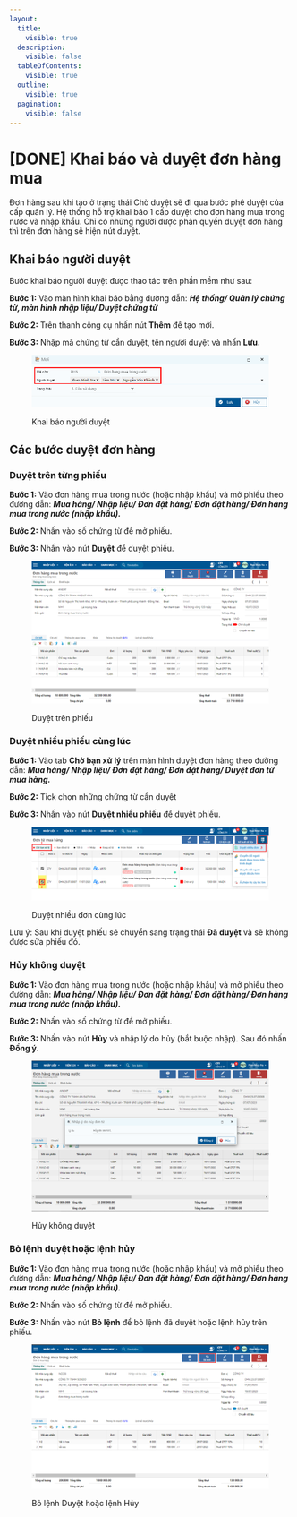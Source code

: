 ```yaml
---
layout:
  title:
    visible: true
  description:
    visible: false
  tableOfContents:
    visible: true
  outline:
    visible: true
  pagination:
    visible: false
---
```


# \[DONE] Khai báo và duyệt đơn hàng mua

Đơn hàng sau khi tạo ở trạng thái Chờ duyệt sẽ đi qua bước phê duyệt của cấp quản lý. Hệ thống hỗ trợ khai báo 1 cấp duyệt cho đơn hàng mua trong nước và nhập khẩu. Chỉ có những người được phân quyền duyệt đơn hàng thì trên đơn hàng sẽ hiện nút duyệt.

## Khai báo người duyệt

Bước khai báo người duyệt được thao tác trên phần mềm như sau:

**Bước 1:** Vào màn hình khai báo bằng đường dẫn: _**Hệ thống/ Quản lý chứng từ, màn hình nhập liệu/ Duyệt chứng từ**_

**Bước 2:** Trên thanh công cụ nhấn nút **Thêm** để tạo mới.

**Bước 3:** Nhập mã chứng từ cần duyệt, tên người duyệt và nhấn **Lưu.**

<figure><img src="../../.gitbook/assets/duyệt đơn hàng mua 01.png" alt=""><figcaption><p>Khai báo người duyệt</p></figcaption></figure>

## Các bước duyệt đơn hàng

### Duyệt trên từng phiếu

**Bước 1:** Vào đơn hàng mua trong nước (hoặc nhập khẩu) và mở phiếu theo đường dẫn: _**Mua hàng/ Nhập liệu/ Đơn đặt hàng/ Đơn đặt hàng/ Đơn hàng mua trong nước (nhập khẩu).**_

**Bước 2:** Nhấn vào số chứng từ để mở phiếu.

**Bước 3:** Nhấn vào nút **Duyệt** để duyệt phiếu.

<figure><img src="../../.gitbook/assets/duyệt đơn hàng mua 02.png" alt=""><figcaption><p>Duyệt trên phiếu</p></figcaption></figure>

### Duyệt nhiều phiếu cùng lúc

**Bước 1:** Vào tab **Chờ bạn xử lý** trên màn hình duyệt đơn hàng theo đường dẫn: _**Mua hàng/ Nhập liệu/ Đơn đặt hàng/ Đơn đặt hàng/ Duyệt đơn từ mua hàng.**_

**Bước 2:** Tick chọn những chứng từ cần duyệt&#x20;

**Bước 3:** Nhấn vào nút **Duyệt nhiều phiếu** để duyệt phiếu.

<figure><img src="../../.gitbook/assets/duyệt đơn hàng mua 03.png" alt=""><figcaption><p>Duyệt nhiều đơn cùng lúc</p></figcaption></figure>

Lưu ý: Sau khi duyệt phiếu sẽ chuyển sang trạng thái **Đã duyệt** và sẽ không được sửa phiếu đó.

### Hủy không duyệt

**Bước 1:** Vào đơn hàng mua trong nước (hoặc nhập khẩu) và mở phiếu theo đường dẫn: _**Mua hàng/ Nhập liệu/ Đơn đặt hàng/ Đơn đặt hàng/ Đơn hàng mua trong nước (nhập khẩu).**_

**Bước 2:** Nhấn vào số chứng từ để mở phiếu.

**Bước 3:** Nhấn vào nút **Hủy** và nhập lý do hủy (bắt buộc nhập). Sau đó nhấn **Đồng ý**.

<figure><img src="../../.gitbook/assets/duyệt đơn hàng mua 05.png" alt=""><figcaption><p>Hủy không duyệt</p></figcaption></figure>

### Bỏ lệnh duyệt hoặc lệnh hủy

**Bước 1:** Vào đơn hàng mua trong nước (hoặc nhập khẩu) và mở phiếu theo đường dẫn: _**Mua hàng/ Nhập liệu/ Đơn đặt hàng/ Đơn đặt hàng/ Đơn hàng mua trong nước (nhập khẩu).**_

**Bước 2:** Nhấn vào số chứng từ để mở phiếu.

**Bước 3:** Nhấn vào nút **Bỏ lệnh** để bỏ lệnh đã duyệt hoặc lệnh hủy trên phiếu.

<figure><img src="../../.gitbook/assets/duyệt đơn hàng mua 04.png" alt=""><figcaption><p>Bỏ lệnh Duyệt hoặc lệnh Hủy</p></figcaption></figure>

